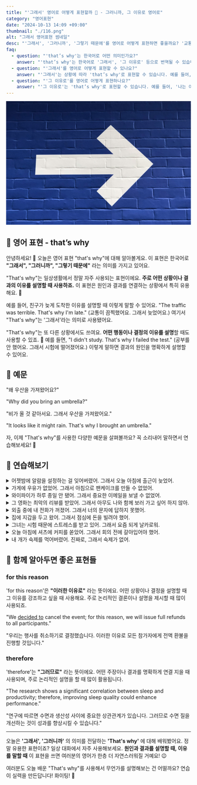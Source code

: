 ```yaml
---
title: "'그래서' 영어로 어떻게 표현할까 🌟 - 그러니까, 그 이유로 영어로"
category: "영어표현"
date: "2024-10-13 14:09 +09:00"
thumbnail: "./116.png"
alt: "그래서 영어표현 썸네일"
desc: "'그래서', '그러니까', '그렇기 때문에'를 영어로 어떻게 표현하면 좋을까요? '교통이 끔찍했어요. 그래서 늦었어요.', '공부를 안 했어요. 그래서 시험에 떨어졌어요.' 등을 영어로 표현하는 법을 배워봅시다. 다양한 예문을 통해서 연습하고 본인의 표현으로 만들어 보세요."
faq:
  - question: "'that’s why'는 한국어로 어떤 의미인가요?"
    answer: "'that’s why'는 한국어로 '그래서', '그 이유로' 등으로 번역될 수 있습니다. 주로 앞서 언급한 이유나 상황을 설명할 때 사용됩니다."
  - question: "'그래서'를 영어로 어떻게 표현할 수 있나요?"
    answer: "'그래서'는 상황에 따라 'that’s why'로 표현할 수 있습니다. 예를 들어, '비가 와서 우리는 집에 있었어. 그래서 우리는 영화를 봤어'는 'It was raining, so we stayed home. That’s why we watched a movie.'로 말할 수 있습니다."
  - question: "'그 이유로'를 영어로 어떻게 표현하나요?"
    answer: "'그 이유로'는 'that’s why'로 표현할 수 있습니다. 예를 들어, '나는 이 일을 잘 해냈어. 그 이유로 상을 받았어'는 'I did well on this task. That’s why I received an award.'로 표현할 수 있습니다."
---
```


![파란 벽돌 벽에 그려진 하얀 화살표](./116-1.jpg)

## 🌟 영어 표현 - that’s why

안녕하세요! 👋 오늘은 영어 표현 "that's why"에 대해 알아볼게요. 이 표현은 한국어로 **"그래서", "그러니까", "그렇기 때문에"** 라는 의미를 가지고 있어요.

"That's why"는 일상생활에서 정말 자주 사용되는 표현이에요. **주로 어떤 상황이나 결과의 이유를 설명할 때 사용하죠.** 이 표현은 원인과 결과를 연결하는 상황에서 특히 유용해요. 🧠

예를 들어, 친구가 늦게 도착한 이유를 설명할 때 이렇게 말할 수 있어요. "The traffic was terrible. That's why I'm late." (교통이 끔찍했어요. 그래서 늦었어요.) 여기서 "That's why"는 '그래서'라는 의미로 사용됐어요.

"That's why"는 또 다른 상황에서도 쓰여요. **어떤 행동이나 결정의 이유를 설명**할 때도 사용할 수 있죠. 🤔 예를 들면, "I didn't study. That's why I failed the test." (공부를 안 했어요. 그래서 시험에 떨어졌어요.) 이렇게 말하면 결과의 원인을 명확하게 설명할 수 있어요.

<div 
  data-inline-banner="🎉 새해에는 스픽 AI와 함께 영어 공부하자" 
  data-inline-banner-subtext="설날 특별 할인으로 60%할인 + 추가 7만원 할인! (~2/3)" 
  data-inline-banner-link="https://app.usespeak.com/kr-ko/sale/kr-affiliate-special/?ref=engple-inline"
  data-inline-banner-caption="해당 링크를 통해 구매시 일정액의 수수료를 지급받습니다.">
</div>

## 📖 예문

"왜 우산을 가져왔어요?"

"Why did you bring an umbrella?"

"비가 올 것 같아서요. 그래서 우산을 가져왔어요."

"It looks like it might rain. That's why I brought an umbrella."

자, 이제 "That's why"를 사용한 다양한 예문을 살펴볼까요? 꼭 소리내어 말하면서 연습해보세요! 🚀

## 💬 연습해보기

<details>
<summary>어젯밤에 알람을 설정하는 걸 잊어버렸어. 그래서 오늘 아침에 출근이 늦었어.</summary>
<span>I forgot to set my alarm last night. That's why I was late for work this morning.</span>
</details>

<details>
<summary>가게에 우유가 없었어. 그래서 아침으로 팬케이크를 만들 수 없었어.</summary>
<span>The store was out of milk. That's why I couldn't make pancakes for breakfast.</span>
</details>

<details>
<summary>와이파이가 하루 종일 안 됐어. 그래서 중요한 이메일을 보낼 수 없었어.</summary>
<span>The wifi was down all day. That's why I couldn't send you that important email.</span>
</details>

<details>
<summary>그 영화는 최악의 리뷰를 받았어. 그래서 아무도 나와 함께 보러 가고 싶어 하지 않아.</summary>
<span>The movie got terrible <a href="/blog/in-english/251.review/">reviews</a>. That's why nobody wants to go see it with me.</span>
</details>

<details>
<summary>외출 중에 내 전화가 꺼졌어. 그래서 너의 문자에 답하지 못했어.</summary>
<span>My phone died while I was out. That's why I didn't answer your texts.</span>
</details>

<details>
<summary>집에 지갑을 두고 왔어. 그래서 점심에 돈을 빌려야 했어.</summary>
<span>I left my wallet at home. That's why I had to borrow money for lunch.</span>
</details>

<details>
<summary>그녀는 시험 때문에 스트레스를 받고 있어. 그래서 요즘 되게 날카로워.</summary>
<span>She's been stressed about her exams. That's why she's been so snappy lately.</span>
</details>

<details>
<summary>오늘 아침에 셔츠에 커피를 쏟았어. 그래서 회의 전에 갈아입어야 했어.</summary>
<span>I spilled coffee on my shirt this morning. That's why I had to change before the meeting.</span>
</details>

<details>
<summary>내 개가 숙제를 먹어버렸어. 진짜로, 그래서 숙제가 없어.</summary>
<span>My dog ate my homework. No, seriously, that's why I don't have it.</span>
</details>

## 🤝 함께 알아두면 좋은 표현들

### for this reason

'for this reason'은 **"이러한 이유로"** 라는 뜻이에요. 어떤 상황이나 결정을 설명할 때 그 이유를 강조하고 싶을 때 사용해요. 주로 논리적인 결론이나 설명을 제시할 때 많이 사용되죠.

"We [decided to](/blog/in-english/062.decide-to/) cancel the event; for this reason, we will issue full refunds to all participants."

"우리는 행사를 취소하기로 결정했습니다. 이러한 이유로 모든 참가자에게 전액 환불을 진행할 것입니다."

### therefore

'therefore'는 **"그러므로"** 라는 뜻이에요. 어떤 주장이나 결과를 명확하게 연결 지을 때 사용되며, 주로 논리적인 설명을 할 때 많이 활용됩니다.

"The research shows a significant correlation between sleep and productivity; therefore, improving sleep quality could enhance performance."

"연구에 따르면 수면과 생산성 사이에 중요한 상관관계가 있습니다. 그러므로 수면 질을 개선하는 것이 성과를 향상시킬 수 있습니다."

---

오늘은 **'그래서', '그러니까'** 의 의미를 전달하는 **'That's why'** 에 대해 배워봤어요. 정말 유용한 표현이죠? 일상 대화에서 자주 사용해보세요. **원인과 결과를 설명할 때, 이유를 말할 때** 이 표현을 쓰면 여러분의 영어가 한층 더 자연스러워질 거예요! 😉

여러분도 오늘 배운 "That's why"를 사용해서 무언가를 설명해보는 건 어떨까요? 연습이 실력을 만든답니다! 화이팅! 💪
